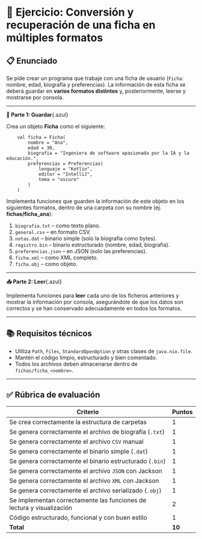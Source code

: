 # 📝 Ejercicio: Conversión y recuperación de una ficha en múltiples formatos



## 📋 Enunciado

Se pide crear un programa que trabaje con una ficha de usuario (`Ficha`: nombre, edad, biografía y preferencias). La información de esta ficha se deberá guardar en **varios formatos distintos** y, posteriormente, leerse y mostrarse por consola.

---

**🔧 Parte 1: Guardar**{.azul}

Crea un objeto **Ficha** como el siguiente:


        val ficha = Ficha(
            nombre = "Ana",
            edad = 30,
            biografia = "Ingeniera de software apasionada por la IA y la educación.",
            preferencias = Preferencias(
                lenguaje = "Kotlin",
                editor = "IntelliJ",
                tema = "oscuro"
            )
        )


Implementa funciones que guarden la información de este objeto en los siguientes formatos, dentro de una carpeta con su nombre (ej. **fichas/ficha_ana**):

1. `biografia.txt` – como texto plano.
2. `general.csv` – en formato CSV.
3. `notas.dat` – binario simple (solo la biografía como bytes).
4. `registro.bin` – binario estructurado (nombre, edad, biografía).
5. `preferencias.json` – en JSON (solo las preferencias).
6. `ficha.xml` – como XML completo.
7. `ficha.obj` – como objeto.

---

**📥 Parte 2: Leer**{.azul}

Implementa funciones para **leer** cada uno de los ficheros anteriores y mostrar la información por consola, asegurándote de que los datos son correctos y se han conservado adecuadamente en todos los formatos.

---

## 📚 Requisitos técnicos

* Utiliza `Path`, `Files`, `StandardOpenOption` y otras clases de `java.nio.file`.
* Mantén el código limpio, estructurado y bien comentado.
* Todos los archivos deben almacenarse dentro de `fichas/ficha_<nombre>`.

---

## ✅ Rúbrica de evaluación

| Criterio                                                              | Puntos |
| --------------------------------------------------------------------- | ------ |
| Se crea correctamente la estructura de carpetas                       | 1      |
| Se genera correctamente el archivo de biografía (`.txt`)              | 1      |
| Se genera correctamente el archivo `CSV` manual                       | 1      |
| Se genera correctamente el binario simple (`.dat`)                    | 1      |
| Se genera correctamente el binario estructurado (`.bin`)              | 1      |
| Se genera correctamente el archivo `JSON` con Jackson                 | 1      |
| Se genera correctamente el archivo `XML` con Jackson                  | 1      |
| Se genera correctamente el archivo serializado (`.obj`)               | 1      |
| Se implementan correctamente las funciones de lectura y visualización | 2      |
| Código estructurado, funcional y con buen estilo                      | 1      |
| **Total**                                                             | **10** |

